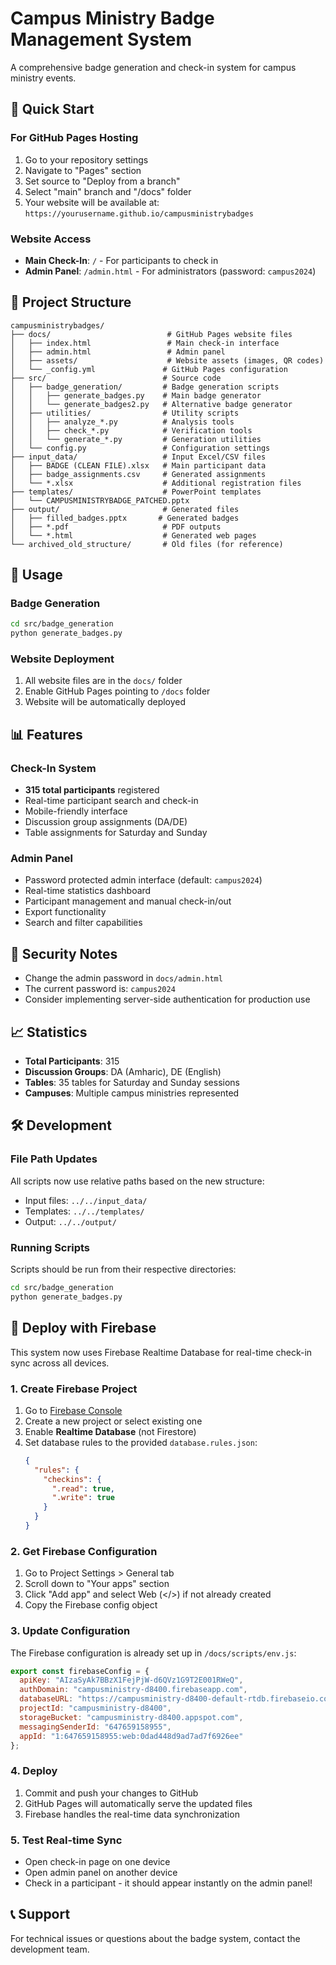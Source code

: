 # Campus Ministry Badge Management System

A comprehensive badge generation and check-in system for campus ministry events.

## 🚀 Quick Start

### For GitHub Pages Hosting
1. Go to your repository settings
2. Navigate to "Pages" section
3. Set source to "Deploy from a branch"
4. Select "main" branch and "/docs" folder
5. Your website will be available at: `https://yourusername.github.io/campusministrybadges`

### Website Access
- **Main Check-In**: `/` - For participants to check in
- **Admin Panel**: `/admin.html` - For administrators (password: `campus2024`)

## 📁 Project Structure

```
campusministrybadges/
├── docs/                          # GitHub Pages website files
│   ├── index.html                 # Main check-in interface
│   ├── admin.html                 # Admin panel
│   ├── assets/                    # Website assets (images, QR codes)
│   └── _config.yml               # GitHub Pages configuration
├── src/                          # Source code
│   ├── badge_generation/         # Badge generation scripts
│   │   ├── generate_badges.py    # Main badge generator
│   │   └── generate_badges2.py   # Alternative badge generator
│   ├── utilities/                # Utility scripts
│   │   ├── analyze_*.py          # Analysis tools
│   │   ├── check_*.py            # Verification tools
│   │   └── generate_*.py         # Generation utilities
│   └── config.py                 # Configuration settings
├── input_data/                   # Input Excel/CSV files
│   ├── BADGE (CLEAN FILE).xlsx   # Main participant data
│   ├── badge_assignments.csv     # Generated assignments
│   └── *.xlsx                    # Additional registration files
├── templates/                    # PowerPoint templates
│   └── CAMPUSMINISTRYBADGE_PATCHED.pptx
├── output/                       # Generated files
│   ├── filled_badges.pptx       # Generated badges
│   ├── *.pdf                     # PDF outputs
│   └── *.html                    # Generated web pages
└── archived_old_structure/       # Old files (for reference)
```

## 🔧 Usage

### Badge Generation
```bash
cd src/badge_generation
python generate_badges.py
```

### Website Deployment
1. All website files are in the `docs/` folder
2. Enable GitHub Pages pointing to `/docs` folder
3. Website will be automatically deployed

## 📊 Features

### Check-In System
- **315 total participants** registered
- Real-time participant search and check-in
- Mobile-friendly interface
- Discussion group assignments (DA/DE)
- Table assignments for Saturday and Sunday

### Admin Panel
- Password protected admin interface (default: `campus2024`)
- Real-time statistics dashboard
- Participant management and manual check-in/out
- Export functionality
- Search and filter capabilities

## 🔐 Security Notes

- Change the admin password in `docs/admin.html`
- The current password is: `campus2024`
- Consider implementing server-side authentication for production use

## 📈 Statistics

- **Total Participants**: 315
- **Discussion Groups**: DA (Amharic), DE (English)
- **Tables**: 35 tables for Saturday and Sunday sessions
- **Campuses**: Multiple campus ministries represented

## 🛠️ Development

### File Path Updates
All scripts now use relative paths based on the new structure:
- Input files: `../../input_data/`
- Templates: `../../templates/`
- Output: `../../output/`

### Running Scripts
Scripts should be run from their respective directories:
```bash
cd src/badge_generation
python generate_badges.py
```

## 🚀 Deploy with Firebase

This system now uses Firebase Realtime Database for real-time check-in sync across all devices.

### 1. Create Firebase Project
1. Go to [Firebase Console](https://console.firebase.google.com/)
2. Create a new project or select existing one
3. Enable **Realtime Database** (not Firestore)
4. Set database rules to the provided `database.rules.json`:
   ```json
   {
     "rules": {
       "checkins": {
         ".read": true,
         ".write": true
       }
     }
   }
   ```

### 2. Get Firebase Configuration
1. Go to Project Settings > General tab
2. Scroll down to "Your apps" section
3. Click "Add app" and select Web (</>) if not already created
4. Copy the Firebase config object

### 3. Update Configuration
The Firebase configuration is already set up in `/docs/scripts/env.js`:

```javascript
export const firebaseConfig = {
  apiKey: "AIzaSyAk7BBzX1FejPjW-d6QVz1G9T2E001RWeQ",
  authDomain: "campusministry-d8400.firebaseapp.com", 
  databaseURL: "https://campusministry-d8400-default-rtdb.firebaseio.com",
  projectId: "campusministry-d8400",
  storageBucket: "campusministry-d8400.appspot.com",
  messagingSenderId: "647659158955",
  appId: "1:647659158955:web:0dad448d9ad7ad7f6926ee"
};
```

### 4. Deploy
1. Commit and push your changes to GitHub
2. GitHub Pages will automatically serve the updated files
3. Firebase handles the real-time data synchronization

### 5. Test Real-time Sync
- Open check-in page on one device
- Open admin panel on another device  
- Check in a participant - it should appear instantly on the admin panel!

## 📞 Support

For technical issues or questions about the badge system, contact the development team.
